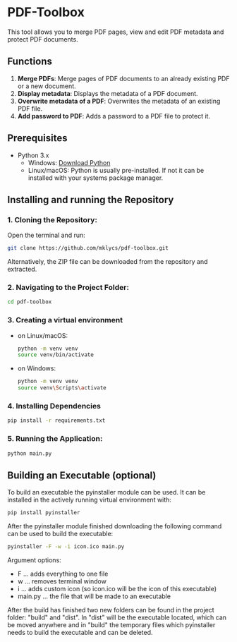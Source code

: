 # PDF-Toolbox
This tool allows you to merge PDF pages, view and edit PDF metadata and protect PDF documents.

## Functions
1. **Merge PDFs**: Merge pages of PDF documents to an already existing PDF or a new document.
2. **Display metadata**: Displays the metadata of a PDF document.
3. **Overwrite metadata of a PDF**: Overwrites the metadata of an existing PDF file.
4. **Add password to PDF**: Adds a password to a PDF file to protect it.

## Prerequisites
- Python 3.x
    - Windows: [Download Python](https://www.python.org/downloads/)
    - Linux/macOS: Python is usually pre-installed. If not it can be installed with your systems package manager.

## Installing and running the Repository
### 1. Cloning the Repository:  
Open the terminal and run:  
```bash
git clone https://github.com/mklycs/pdf-toolbox.git
```
Alternatively, the ZIP file can be downloaded from the repository and extracted.

### 2. Navigating to the Project Folder:
```bash
cd pdf-toolbox
```

### 3. Creating a virtual environment
- on Linux/macOS:
    ```bash
    python -m venv venv
    source venv/bin/activate
    ```
- on Windows:
    ```bash
    python -m venv venv
    source venv\Scripts\activate
    ```

### 4. Installing Dependencies
```bash
pip install -r requirements.txt
```
### 5. Running the Application:
```bash
python main.py
```

## Building an Executable (optional)
To build an executable the pyinstaller module can be used. It can be installed in the actively running virtual environment with:
```bash
pip install pyinstaller
```
After the pyinstaller module finished downloading the following command can be used to build the executable:
```bash
pyinstaller -F -w -i icon.ico main.py
```
Argument options:
- F ... adds everything to one file
- w ... removes terminal window
- i ... adds custom icon (so icon.ico will be the icon of this executable)
- main.py ... the file that will be made to an executable

After the build has finished two new folders can be found in the project folder: "build" and "dist". In "dist" will be the executable located, which can be moved anywhere and in "build" the temporary files which pyinstaller needs to build the executable and can be deleted.
